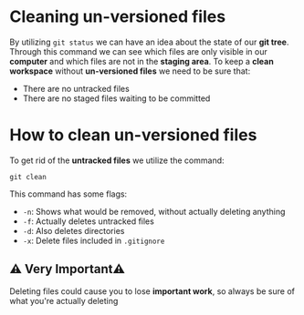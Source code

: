 # Cleaning un-versioned files

By utilizing `git status` we can have an idea about the state of our **git tree**. Through this command we can see which files are only visible in our **computer** and which files are not in the **staging area**. To keep a **clean workspace** without **un-versioned files** we need to be sure that:

- There are no untracked files
- There are no staged files waiting to be committed

# How to clean un-versioned files

To get rid of the **untracked files** we utilize the command:

```shell
git clean
```

This command has some flags:

- `-n`: Shows what would be removed, without actually deleting anything
- `-f`: Actually deletes untracked files
- `-d`: Also deletes directories
- `-x`: Delete files included in `.gitignore`
 

## ⚠️ Very Important⚠️

Deleting files could cause you to lose **important work**, so always be sure of what you're actually deleting
